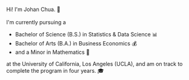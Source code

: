 Hi! I'm Johan Chua. 👋 
</br>
</br>
I'm currently pursuing a 
- Bachelor of Science (B.S.) in Statistics & Data Science 📊 
- Bachelor of Arts (B.A.) in Business Economics 💰
- and a Minor in Mathematics 🔢

at the University of California, Los Angeles (UCLA), and am on track to complete the program in four years. 🎓
